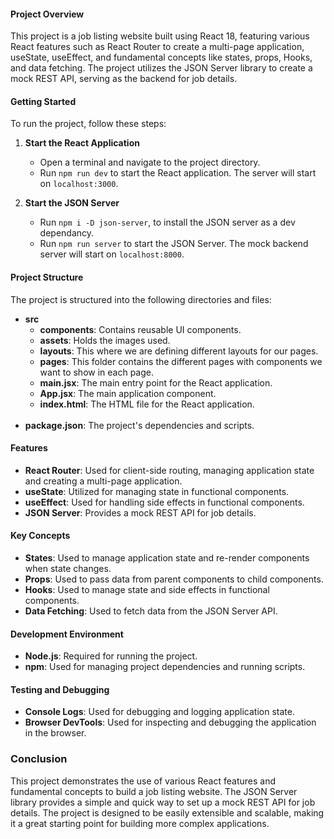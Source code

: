 #### Project Overview
This project is a job listing website built using React 18, featuring various React features such as React Router to create a multi-page application, useState, useEffect, and fundamental concepts like states, props, Hooks, and data fetching. The project utilizes the JSON Server library to create a mock REST API, serving as the backend for job details.

#### Getting Started
To run the project, follow these steps:

1. **Start the React Application**
   - Open a terminal and navigate to the project directory.
   - Run `npm run dev` to start the React application. The server will start on `localhost:3000`.

2. **Start the JSON Server**
   - Run `npm i -D json-server`, to install the JSON server as a dev dependancy.
   - Run `npm run server` to start the JSON Server. The mock backend server will start on `localhost:8000`.

#### Project Structure
The project is structured into the following directories and files:

- **src**
  - **components**: Contains reusable UI components.
  - **assets**: Holds the images used.
  - **layouts**: This where we are defining different layouts for our pages.
  - **pages**: This folder contains the different pages with components we want to show in each page.
  - **main.jsx**: The main entry point for the React application.
  - **App.jsx**: The main application component.
  - **index.html**: The HTML file for the React application. <br><br>
- **package.json**: The project's dependencies and scripts.

#### Features
- **React Router**: Used for client-side routing, managing application state and creating a multi-page application.
- **useState**: Utilized for managing state in functional components.
- **useEffect**: Used for handling side effects in functional components.
- **JSON Server**: Provides a mock REST API for job details.

#### Key Concepts
- **States**: Used to manage application state and re-render components when state changes.
- **Props**: Used to pass data from parent components to child components.
- **Hooks**: Used to manage state and side effects in functional components.
- **Data Fetching**: Used to fetch data from the JSON Server API.

#### Development Environment
- **Node.js**: Required for running the project.
- **npm**: Used for managing project dependencies and running scripts.

#### Testing and Debugging
- **Console Logs**: Used for debugging and logging application state.
- **Browser DevTools**: Used for inspecting and debugging the application in the browser.

### Conclusion
This project demonstrates the use of various React features and fundamental concepts to build a job listing website. The JSON Server library provides a simple and quick way to set up a mock REST API for job details. The project is designed to be easily extensible and scalable, making it a great starting point for building more complex applications.